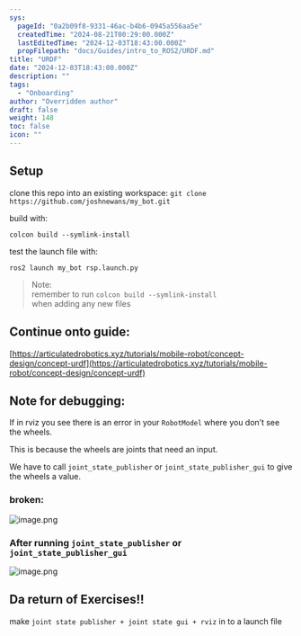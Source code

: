 ```yaml
---
sys:
  pageId: "0a2b09f8-9331-46ac-b4b6-0945a556aa5e"
  createdTime: "2024-08-21T00:29:00.000Z"
  lastEditedTime: "2024-12-03T18:43:00.000Z"
  propFilepath: "docs/Guides/intro_to_ROS2/URDF.md"
title: "URDF"
date: "2024-12-03T18:43:00.000Z"
description: ""
tags:
  - "Onboarding"
author: "Overridden author"
draft: false
weight: 148
toc: false
icon: ""
---
```


## Setup

clone this repo into an existing workspace:
`git clone https://github.com/joshnewans/my_bot.git`

build with:

`colcon build --symlink-install`

test the launch file with:

`ros2 launch my_bot rsp.launch.py`

> Note:  
> remember to run `colcon build --symlink-install`  
> when adding any new files

## Continue onto guide:

[https://articulatedrobotics.xyz/tutorials/mobile-robot/concept-design/concept-urdf](https://articulatedrobotics.xyz/tutorials/mobile-robot/concept-design/concept-urdf)

## Note for debugging:

If in rviz you see there is an error in your `RobotModel` where you don’t see the wheels.

This is because the wheels are joints that need an input. 

We have to call `joint_state_publisher` or `joint_state_publisher_gui` to give the wheels a value.

### broken:

![image.png](https://prod-files-secure.s3.us-west-2.amazonaws.com/d518164a-d88e-44d1-a4ee-3adb3bd8bce0/96a1d089-1f17-4dbf-8563-f2aef56a4d37/image.png?X-Amz-Algorithm=AWS4-HMAC-SHA256&X-Amz-Content-Sha256=UNSIGNED-PAYLOAD&X-Amz-Credential=ASIAZI2LB4667624NVCC%2F20250128%2Fus-west-2%2Fs3%2Faws4_request&X-Amz-Date=20250128T230726Z&X-Amz-Expires=3600&X-Amz-Security-Token=IQoJb3JpZ2luX2VjEHcaCXVzLXdlc3QtMiJGMEQCIAahcGNtxtSr00ju4rp6n1DI1%2Fx1dqXM5DCPswQxeGMcAiA3Oe0jtRQ5c%2FDj%2F%2BSHzVivTlmVD9qMOf1MaaTLT2QiKir%2FAwh%2FEAAaDDYzNzQyMzE4MzgwNSIMH%2BLYrMDLmKlFXHRgKtwDMGunBngsuF%2Fi9bbOE6wquCcT2i79LZR2Sm1dIDa8mXIbSvYgQu0Lj5Yw2MP3aPPj%2BlxfEVtNXJmuSpLJ62W2bTFH7Ur1XPJNg5jnvp%2FU%2BcSxowZe7cf7XvAQtbH0HctwZxbDtccrWyoZDB2XEbufLzeu%2BXlgullRrSqPdkcwkzKSpAAuQFPuFbAyEJk%2BIWifQHfFP7qfoHAGIzsfx93mZBU4jjpBBZdw7xm5a8E9SffW7LxOy9SohdbZtWXa%2FDAQEXIXY7gKXHAdIL%2Fgc%2B9%2BJ%2BEO5llLvup4zxJ8fJcUo5vGtSTOq2i3m7sFb4G4mdeNj5Hk7rEHg5H9VD7vw94WsztbuBGMN2F8Lf%2FLgYVcMFxlJDhAnSSbwCw%2FdFNszR%2Bdzselq89YLOKR5mvxWmsTVJq4cy77VPy%2FqAhnUXHmxLVbDDoP9Lat1jSwIsu4O1CmIAB6%2FdO1iFAUwJzMmySTVaddmY3vmnWT5Sv31DGAq%2BKfMBCKMlPPGPCiy%2BT7WvxOYbSPrCeYjmvtkKQuXkyoNJ09krO8DbIyIYI5RrdRjjzMm%2BuAa1i7nMt%2BAhe5eN7SpiYPjjNKXXpo1kcuMyjl5CUTMiKEW4jAHJHchkdJBUl215VOl1GAuxHVQG4w1rHlvAY6pgHG06EU1jjfZUi6dZu5W81wg%2BuLSw6b4p0oLwMjCLf4w3KY52OjzeXt%2BhhjixWzyHSWg3uUH9A69krFChOw1UgXREDrOQ5HhxsEb4I5bbUzC4o%2BNxnZDKvtilF2nr5hVLOVwVGcr7jOP1nBqgITXbM9%2BQaI7tcs0zTnpcsrrD6Qc1ITi%2FdlwRr95zgFPYKWfZupcKp98ytQSccmMWFfAZnTfNnjjSw8&X-Amz-Signature=87edebc4ec3f819ce24fdf5e989693a88e45f3f0edd34fbab4a7f73bcc3beea0&X-Amz-SignedHeaders=host&x-id=GetObject)

### After running `joint_state_publisher` or `joint_state_publisher_gui`

![image.png](https://prod-files-secure.s3.us-west-2.amazonaws.com/d518164a-d88e-44d1-a4ee-3adb3bd8bce0/130c99c7-1b0b-4031-9953-844fc3950ff4/image.png?X-Amz-Algorithm=AWS4-HMAC-SHA256&X-Amz-Content-Sha256=UNSIGNED-PAYLOAD&X-Amz-Credential=ASIAZI2LB4667624NVCC%2F20250128%2Fus-west-2%2Fs3%2Faws4_request&X-Amz-Date=20250128T230726Z&X-Amz-Expires=3600&X-Amz-Security-Token=IQoJb3JpZ2luX2VjEHcaCXVzLXdlc3QtMiJGMEQCIAahcGNtxtSr00ju4rp6n1DI1%2Fx1dqXM5DCPswQxeGMcAiA3Oe0jtRQ5c%2FDj%2F%2BSHzVivTlmVD9qMOf1MaaTLT2QiKir%2FAwh%2FEAAaDDYzNzQyMzE4MzgwNSIMH%2BLYrMDLmKlFXHRgKtwDMGunBngsuF%2Fi9bbOE6wquCcT2i79LZR2Sm1dIDa8mXIbSvYgQu0Lj5Yw2MP3aPPj%2BlxfEVtNXJmuSpLJ62W2bTFH7Ur1XPJNg5jnvp%2FU%2BcSxowZe7cf7XvAQtbH0HctwZxbDtccrWyoZDB2XEbufLzeu%2BXlgullRrSqPdkcwkzKSpAAuQFPuFbAyEJk%2BIWifQHfFP7qfoHAGIzsfx93mZBU4jjpBBZdw7xm5a8E9SffW7LxOy9SohdbZtWXa%2FDAQEXIXY7gKXHAdIL%2Fgc%2B9%2BJ%2BEO5llLvup4zxJ8fJcUo5vGtSTOq2i3m7sFb4G4mdeNj5Hk7rEHg5H9VD7vw94WsztbuBGMN2F8Lf%2FLgYVcMFxlJDhAnSSbwCw%2FdFNszR%2Bdzselq89YLOKR5mvxWmsTVJq4cy77VPy%2FqAhnUXHmxLVbDDoP9Lat1jSwIsu4O1CmIAB6%2FdO1iFAUwJzMmySTVaddmY3vmnWT5Sv31DGAq%2BKfMBCKMlPPGPCiy%2BT7WvxOYbSPrCeYjmvtkKQuXkyoNJ09krO8DbIyIYI5RrdRjjzMm%2BuAa1i7nMt%2BAhe5eN7SpiYPjjNKXXpo1kcuMyjl5CUTMiKEW4jAHJHchkdJBUl215VOl1GAuxHVQG4w1rHlvAY6pgHG06EU1jjfZUi6dZu5W81wg%2BuLSw6b4p0oLwMjCLf4w3KY52OjzeXt%2BhhjixWzyHSWg3uUH9A69krFChOw1UgXREDrOQ5HhxsEb4I5bbUzC4o%2BNxnZDKvtilF2nr5hVLOVwVGcr7jOP1nBqgITXbM9%2BQaI7tcs0zTnpcsrrD6Qc1ITi%2FdlwRr95zgFPYKWfZupcKp98ytQSccmMWFfAZnTfNnjjSw8&X-Amz-Signature=111bec8bde0382625c4e255a8ebff01724a278d768878c3febda03a731612f48&X-Amz-SignedHeaders=host&x-id=GetObject)

## Da return of Exercises!!

make `joint state publisher + joint state gui + rviz` in to a launch file
